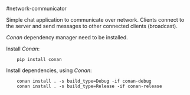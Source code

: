 #network-communicator

Simple chat application to communicate over network. Clients connect to the server
and send messages to other connected clients (broadcast). 

*Conan* dependency manager need to be installed.

Install *Conan*:
```
	pip install conan
```

Install dependencies, using *Conan*:
```
	conan install . -s build_type=Debug -if conan-debug
	conan install . -s build_type=Release -if conan-release
```